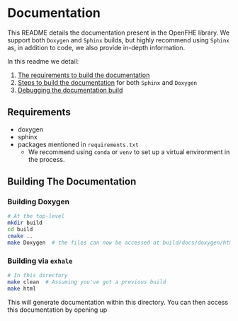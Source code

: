# Documentation

This README details the documentation present in the OpenFHE library. We support both `Doxygen` and `Sphinx` builds, but highly recommend using `Sphinx` as, in addition to code, we also provide in-depth information.

In this readme we detail:

1. [The requirements to build the documentation](#Requirements)
2. [Steps to build the documentation](#Building-The-Documentation) for both `Sphinx` and `Doxygen`
3. [Debugging the documentation build](#Debugging)

## Requirements

- doxygen
- sphinx
- packages mentioned in `requirements.txt`
  - We recommend using `conda` or `venv` to set up a virtual environment in the process.


## Building The Documentation

### Building Doxygen

```bash
# At the top-level
mkdir build
cd build
cmake ..
make Doxygen  # the files can now be accessed at build/docs/doxygen/html/index.html
```

### Building via `exhale`

```bash
# In this directory
make clean  # Assuming you've got a previous build
make html
```
This will generate documentation within this directory. You can then access this documentation by opening up []()
